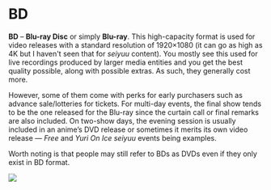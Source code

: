 # BD

**BD** – **Blu-ray Disc** or simply **Blu-ray**. This high-capacity format is used for video releases with a standard resolution of 1920×1080 (it can go as high as 4K but I haven't seen that for *seiyuu* content). You mostly see this used for live recordings produced by larger media entities and you get the best quality possible, along with possible extras. As such, they generally cost more.

However, some of them come with perks for early purchasers such as advance sale/lotteries for tickets. For multi-day events, the final show tends to be the one released for the Blu-ray since the curtain call or final remarks are also included. On two-show days, the evening session is usually included in an anime’s DVD release or sometimes it merits its own video release — *Free* and *Yuri On Ice* *seiyuu* events being examples.

Worth noting is that people may still refer to BDs as DVDs even if they only exist in BD format.

![](https://lh3.googleusercontent.com/u5ncJ3-5qpTtxl6LBIDL8M1riMZbAbtzTmr8ePHkrokaPFwUSAGVa8wJq2B--C56gUuT7K2o7u-ckk0DpAsMA-I_n34IJZP8V0fKvDPh97YGh5Fqui1_oVemqZ4dzib0b91kb1L2)
